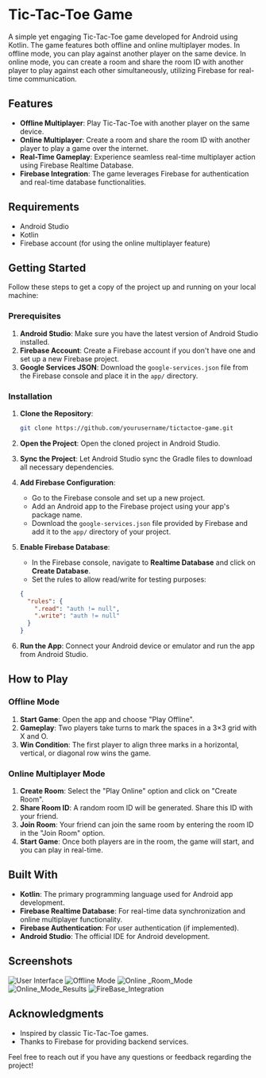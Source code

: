 # Tic-Tac-Toe Game

A simple yet engaging Tic-Tac-Toe game developed for Android using Kotlin. The game features both offline and online multiplayer modes. In offline mode, you can play against another player on the same device. In online mode, you can create a room and share the room ID with another player to play against each other simultaneously, utilizing Firebase for real-time communication.

## Features

- **Offline Multiplayer**: Play Tic-Tac-Toe with another player on the same device.
- **Online Multiplayer**: Create a room and share the room ID with another player to play a game over the internet.
- **Real-Time Gameplay**: Experience seamless real-time multiplayer action using Firebase Realtime Database.
- **Firebase Integration**: The game leverages Firebase for authentication and real-time database functionalities.
  

## Requirements

- Android Studio
- Kotlin
- Firebase account (for using the online multiplayer feature)
  
## Getting Started

Follow these steps to get a copy of the project up and running on your local machine:

### Prerequisites

1. **Android Studio**: Make sure you have the latest version of Android Studio installed.
2. **Firebase Account**: Create a Firebase account if you don't have one and set up a new Firebase project.
3. **Google Services JSON**: Download the `google-services.json` file from the Firebase console and place it in the `app/` directory.

### Installation

1. **Clone the Repository**:

    ```bash
    git clone https://github.com/yourusername/tictactoe-game.git
    ```

2. **Open the Project**: Open the cloned project in Android Studio.

3. **Sync the Project**: Let Android Studio sync the Gradle files to download all necessary dependencies.

4. **Add Firebase Configuration**:
   - Go to the Firebase console and set up a new project.
   - Add an Android app to the Firebase project using your app's package name.
   - Download the `google-services.json` file provided by Firebase and add it to the `app/` directory of your project.

5. **Enable Firebase Database**:
   - In the Firebase console, navigate to **Realtime Database** and click on **Create Database**.
   - Set the rules to allow read/write for testing purposes:

    ```json
    {
      "rules": {
        ".read": "auth != null",
        ".write": "auth != null"
      }
    }
    ```

6. **Run the App**: Connect your Android device or emulator and run the app from Android Studio.

## How to Play

### Offline Mode

1. **Start Game**: Open the app and choose "Play Offline".
2. **Gameplay**: Two players take turns to mark the spaces in a 3×3 grid with X and O.
3. **Win Condition**: The first player to align three marks in a horizontal, vertical, or diagonal row wins the game.

### Online Multiplayer Mode

1. **Create Room**: Select the "Play Online" option and click on "Create Room".
2. **Share Room ID**: A random room ID will be generated. Share this ID with your friend.
3. **Join Room**: Your friend can join the same room by entering the room ID in the "Join Room" option.
4. **Start Game**: Once both players are in the room, the game will start, and you can play in real-time.

## Built With

- **Kotlin**: The primary programming language used for Android app development.
- **Firebase Realtime Database**: For real-time data synchronization and online multiplayer functionality.
- **Firebase Authentication**: For user authentication (if implemented).
- **Android Studio**: The official IDE for Android development.

## Screenshots

![User Interface](User_Interface.png)
![Offline Mode](Offline_Mode.png)
![Online _Room_Mode](Online_Room_Mode.png)
![Online_Mode_Results](Online_Mode_Results.png)
![FireBase_Integration](FireBase_Integration.png)


## Acknowledgments

- Inspired by classic Tic-Tac-Toe games.
- Thanks to Firebase for providing backend services.


Feel free to reach out if you have any questions or feedback regarding the project!
